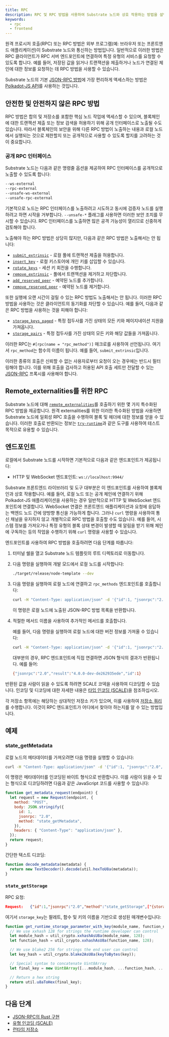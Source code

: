 ```yaml
---
title: RPC
description: RPC 및 RPC 방법을 사용하여 Substrate 노드와 상호 작용하는 방법을 설명합니다.
keywords:
  - rpc
  - frontend
---
```


원격 프로시저 호출(RPC) 또는 RPC 방법은 외부 프로그램(예: 브라우저 또는 프론트엔드 애플리케이션)이 Substrate 노드와 통신하는 방법입니다.
일반적으로 이러한 방법은 RPC 클라이언트가 RPC 서버 엔드포인트에 연결하여 특정 유형의 서비스를 요청할 수 있도록 합니다.
예를 들어, 저장된 값을 읽거나 트랜잭션을 제출하거나 노드가 연결된 체인에 대한 정보를 요청하는 데 RPC 방법을 사용할 수 있습니다.

Substrate 노드의 기본 [JSON-RPC 방법](https://polkadot.js.org/docs/substrate/rpc/)에 가장 편리하게 액세스하는 방법은 [Polkadot-JS API](https://polkadot.js.org/docs/api/)를 사용하는 것입니다.

## 안전한 및 안전하지 않은 RPC 방법

RPC 방법은 합의 및 저장소를 포함한 핵심 노드 작업에 액세스할 수 있으며, 블록체인에 대한 트랜잭션 제출 또는 정보 검색을 허용하기 위해 공개 인터페이스로 노출될 수도 있습니다.
따라서 블록체인의 보안을 위해 다른 RPC 방법이 노출하는 내용과 로컬 노드에서 실행되는 것으로 제한할지 또는 공개적으로 사용할 수 있도록 할지를 고려하는 것이 중요합니다.

### 공개 RPC 인터페이스

Substrate 노드는 다음과 같은 명령줄 옵션을 제공하여 RPC 인터페이스를 공개적으로 노출할 수 있도록 합니다:

```bash
--ws-external
--rpc-external
--unsafe-ws-external
--unsafe-rpc-external
```

기본적으로 노드는 RPC 인터페이스를 노출하려고 시도하고 동시에 검증자 노드를 실행하려고 하면 시작을 거부합니다.
`--unsafe-*` 플래그를 사용하면 이러한 보안 조치를 무시할 수 있습니다.
RPC 인터페이스를 노출하면 많은 공격 가능성이 열리므로 신중하게 검토해야 합니다.

노출해야 하는 RPC 방법은 상당히 많지만, 다음과 같은 RPC 방법은 노출해서는 안 됩니다:

- [`submit_extrinsic`](https://paritytech.github.io/substrate/master/sc_rpc_api/author/trait.AuthorApiClient.html) - 로컬 풀에 트랜잭션 제출을 허용합니다.
- [`insert_key`](https://paritytech.github.io/substrate/master/sc_rpc_api/author/trait.AuthorApiClient.html) - 로컬 키스토어에 개인 키를 삽입할 수 있습니다.
- [`rotate_keys`](https://paritytech.github.io/substrate/master/sc_rpc_api/author/trait.AuthorApiClient.html) - 세션 키 회전을 수행합니다.
- [`remove_extrinsic`](https://paritytech.github.io/substrate/master/substrate_rpc_client/trait.AuthorApi.html#method.remove_extrinsic) - 풀에서 트랜잭션을 제거하고 차단합니다.
- [`add_reserved_peer`](https://paritytech.github.io/substrate/master/sc_rpc_api/system/trait.SystemApiClient.html) - 예약된 노드를 추가합니다.
- [`remove_reserved_peer`](https://paritytech.github.io/substrate/master/sc_rpc_api/system/trait.SystemApiClient.html) - 예약된 노드를 제거합니다.

또한 실행에 오랜 시간이 걸릴 수 있는 RPC 방법도 노출해서는 안 됩니다. 이러한 RPC 방법을 사용하는 것은 클라이언트의 동기화를 차단할 수 있습니다.
예를 들어, 다음과 같은 RPC 방법을 사용하는 것을 피해야 합니다:

- [`storage_keys_paged`](https://paritytech.github.io/substrate/master/sc_rpc_api/state/trait.StateApiClient.html) - 특정 접두사를 가진 상태의 모든 키와 페이지네이션 지원을 가져옵니다.
- [`storage_pairs`](https://paritytech.github.io/substrate/master/sc_rpc_api/state/trait.StateApiClient.html) - 특정 접두사를 가진 상태의 모든 키와 해당 값들을 가져옵니다.

이러한 RPC는 `#[rpc(name = "rpc_method")]` 매크로를 사용하여 선언됩니다. 여기서 `rpc_method`는 함수의 이름이 됩니다. 예를 들어, `submit_extrinsic`입니다.

이러한 종류의 호출은 신뢰할 수 없는 사용자로부터 요청이 오는 경우에는 반드시 필터링해야 합니다.
이를 위해 호출을 검사하고 허용된 API 호출 세트만 전달할 수 있는 [JSON-RPC](/reference/glossary#json-rpc) 프록시를 사용해야 합니다.

## Remote_externalities를 위한 RPC

Substrate 노드에 대해 [`remote_externalities`](https://github.com/paritytech/polkadot-sdk/blob/master/substrate/utils/frame/remote-externalities/src/lib.rs#L347-#L746)를 호출하기 위한 몇 가지 특수화된 RPC 방법을 제공합니다.
원격 externalities를 위한 이러한 특수화된 방법을 사용하면 Substrate 노드에 일회성 RPC 호출을 수행하여 블록 및 헤더에 대한 정보를 얻을 수 있습니다.
이러한 호출로 반환되는 정보는 [`try-runtime`](/reference/command-line-tools/try-runtime/)과 같은 도구를 사용하여 테스트 목적으로 유용할 수 있습니다.

## 엔드포인트

로컬에서 Substrate 노드를 시작하면 기본적으로 다음과 같은 엔드포인트가 제공됩니다:

- HTTP 및 WebSocket 엔드포인트: `ws://localhost:9944/`

Substrate 프론트엔드 라이브러리 및 도구 대부분은 이 엔드포인트를 사용하여 블록체인과 상호 작용합니다.
예를 들어, 로컬 노드 또는 공개 체인에 연결하기 위해 Polkadot-JS 애플리케이션을 사용하는 경우 일반적으로 HTTP 및 WebSocket 엔드포인트에 연결합니다.
WebSocket 연결은 프론트엔드 애플리케이션과 요청에 응답하는 백엔드 노드 간에 양방향 통신을 가능하게 합니다.
그러나 `curl` 명령을 사용하여 통신 채널을 유지하지 않고 개별적으로 RPC 방법을 호출할 수도 있습니다.
예를 들어, 시스템 정보를 가져오거나 특정 유형의 블록 상태 변경이 발생할 때 알림을 받기 위해 체인에 구독하는 등의 작업을 수행하기 위해 `curl` 명령을 사용할 수 있습니다.

엔드포인트를 사용하여 RPC 방법을 호출하려면 다음 단계를 따릅니다:

1. 터미널 쉘을 열고 Substrate 노드 템플릿의 루트 디렉토리로 이동합니다.

2. 다음 명령을 실행하여 개발 모드에서 로컬 노드를 시작합니다:

   ```bash
   ./target/release/node-template --dev
   ```

3. 다음 명령을 실행하여 로컬 노드에 연결하고 `rpc_methods` 엔드포인트를 호출합니다:

   ```bash
   curl -H "Content-Type: application/json" -d '{"id":1, "jsonrpc":"2.0", "method": "rpc_methods"}' http://localhost:9944/
   ```

   이 명령은 로컬 노드에 노출된 JSON-RPC 방법 목록을 반환합니다.

4. 적절한 메서드 이름을 사용하여 추가적인 메서드를 호출합니다.

   예를 들어, 다음 명령을 실행하여 로컬 노드에 대한 버전 정보를 가져올 수 있습니다:

   ```bash
   curl -H "Content-Type: application/json" -d '{"id":1, "jsonrpc":"2.0", "method": "system_version"}' http://localhost:9944/
   ```

   대부분의 경우, RPC 엔드포인트에 직접 연결하면 JSON 형식의 결과가 반환됩니다.
   예를 들어:

   ```bash
   {"jsonrpc":"2.0","result":"4.0.0-dev-de262935ede","id":1}
   ```

반환된 값을 사람이 읽을 수 있도록 하려면 SCALE 코덱을 사용하여 디코딩할 수 있습니다.
인코딩 및 디코딩에 대한 자세한 내용은 [타입 인코딩 (SCALE)](/reference/scale-codec/)을 참조하십시오.

각 저장소 항목에는 해당하는 상대적인 저장소 키가 있으며, 이를 사용하여 [저장소 쿼리](/main-docs/build/runtime-storage#querying-storage)를 수행합니다.
이것이 RPC 엔드포인트가 어디에서 찾아야 하는지를 알 수 있는 방법입니다.

## 예제

### state_getMetadata

로컬 노드의 메타데이터를 가져오려면 다음 명령을 실행할 수 있습니다:

```bash
curl -H "Content-Type: application/json" -d '{"id":1, "jsonrpc":"2.0", "method": "state_getMetadata"}' http://localhost:9944/
```

이 명령은 메타데이터를 인코딩된 바이트 형식으로 반환합니다. 이를 사람이 읽을 수 있는 형식으로 디코딩하려면 다음과 같은 JavaScript 코드를 사용할 수 있습니다:

```javascript
function get_metadata_request(endpoint) {
  let request = new Request(endpoint, {
    method: "POST",
    body: JSON.stringify({
      id: 1,
      jsonrpc: "2.0",
      method: "state_getMetadata",
    }),
    headers: { "Content-Type": "application/json" },
  });
  return request;
}
```

간단한 텍스트 디코딩:

```javascript
function decode_metadata(metadata) {
  return new TextDecoder().decode(util.hexToU8a(metadata));
}
```

### `state_getStorage`

RPC 요청:

```json
Request:   {"id":1,"jsonrpc":"2.0","method":"state_getStorage",["{storage_key}"]}
```

여기서 `storage_key`는 팔레트, 함수 및 키의 이름을 기반으로 생성된 매개변수입니다:

```javascript
function get_runtime_storage_parameter_with_key(module_name, function_name, key) {
  // We use xxhash 128 for strings the runtime developer can control
  let module_hash = util_crypto.xxhashAsU8a(module_name, 128);
  let function_hash = util_crypto.xxhashAsU8a(function_name, 128);

  // We use blake2 256 for strings the end user can control
  let key_hash = util_crypto.blake2AsU8a(keyToBytes(key));

  // Special syntax to concatenate Uint8Array
  let final_key = new Uint8Array([...module_hash, ...function_hash, ...key_hash]);

  // Return a hex string
  return util.u8aToHex(final_key);
}
```

## 다음 단계

- [JSON-RPC의 Rust 구현](https://github.com/paritytech/jsonrpc)
- [유형 인코딩 (SCALE)](/reference/scale-codec)
- [런타임 저장소](/main-docs/build/runtime-storage/)